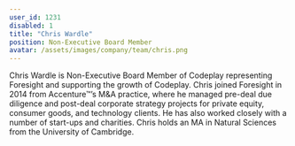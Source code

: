 ```yaml
---
user_id: 1231
disabled: 1
title: "Chris Wardle"
position: Non-Executive Board Member
avatar: /assets/images/company/team/chris.png
---
```

Chris Wardle is Non-Executive Board Member of Codeplay representing Foresight and supporting the growth of Codeplay. Chris joined Foresight in 2014 from Accenture&trade;’s M&A practice, where he managed pre-deal due diligence and post-deal corporate strategy projects for private equity, consumer goods, and technology clients. He has also worked closely with a number of start-ups and charities. Chris holds an MA in Natural Sciences from the University of Cambridge.

